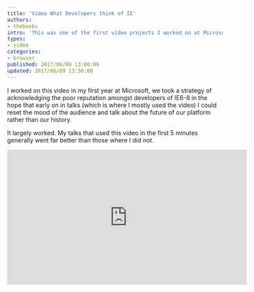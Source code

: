 ```yaml
---
title: 'Video What Developers think of IE'
authors:
- thebeebs
intro: 'This was one of the first video projects I worked on at Microsoft'
types:
- video
categories:
- browser
published: 2017/06/09 13:00:00
updated: 2017/06/09 13:30:00
---
```


I worked on this video in my first year at Microsoft, we took a strategy of acknowledging the poor reputation amongst developers of IE6-8 in the hope that early on in talks (which is where I mostly used the video) I could reset the mood of the audience and talk about the future of our platform rather than our history.

It largely worked. My talks that used this video in the first 5 minutes generally went far better than those where I did not.

<iframe width="560" height="315" src="https://www.youtube.com/embed/Gp-FQN_v3AM?ecver=1" frameborder="0" allowfullscreen></iframe>



